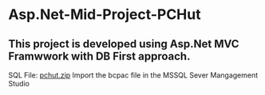 # Asp.Net-Mid-Project-PCHut

## This project is developed using Asp.Net MVC Framwwork with DB First approach.

SQL File: [pchut.zip](https://github.com/TajbiurShahriorRimon/Asp.Net-Mid-Project-PCHut/files/7145781/pchut.zip)
Import the bcpac file in the MSSQL Sever Mangagement Studio

